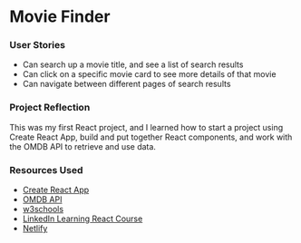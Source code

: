 # Movie Finder

### User Stories

- Can search up a movie title, and see a list of search results
- Can click on a specific movie card to see more details of that movie
- Can navigate between different pages of search results


### Project Reflection

This was my first React project, and I learned how to start a project using Create React App, build and put together React components, and work with the OMDB API to retrieve and use data.

### Resources Used

- [Create React App](https://github.com/facebook/create-react-app)
- [OMDB API](https://www.omdbapi.com/)
- [w3schools](https://www.w3schools.com/)
- [LinkedIn Learning React Course](https://www.linkedin.com/learning/learning-react-js-5)
- [Netlify](https://www.netlify.com/)
